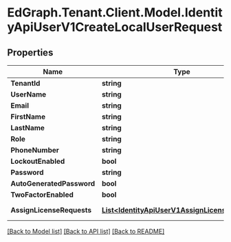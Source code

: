 # EdGraph.Tenant.Client.Model.IdentityApiUserV1CreateLocalUserRequest

## Properties

Name | Type | Description | Notes
------------ | ------------- | ------------- | -------------
**TenantId** | **string** |  | [optional] 
**UserName** | **string** |  | [optional] 
**Email** | **string** |  | [optional] 
**FirstName** | **string** |  | [optional] 
**LastName** | **string** |  | [optional] 
**Role** | **string** |  | [optional] 
**PhoneNumber** | **string** |  | [optional] 
**LockoutEnabled** | **bool** |  | [optional] 
**Password** | **string** |  | [optional] 
**AutoGeneratedPassword** | **bool** |  | [optional] 
**TwoFactorEnabled** | **bool** |  | [optional] 
**AssignLicenseRequests** | [**List&lt;IdentityApiUserV1AssignLicenseRequest&gt;**](IdentityApiUserV1AssignLicenseRequest.md) |  | [optional] [readonly] 

[[Back to Model list]](../README.md#documentation-for-models) [[Back to API list]](../README.md#documentation-for-api-endpoints) [[Back to README]](../README.md)

